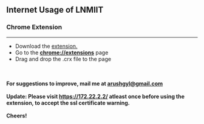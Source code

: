 <h2>Internet Usage of LNMIIT</h2>
<h3>Chrome Extension</h3><hr>

<ul>
	<li>Download the <a href="https://github.com/arush0311/lnmiit-internet-balance/raw/master/dist/src.crx">extension.</a></li>
	<li>Go to the <b><a href="chrome://extensions">chrome://extensions</a></b> page</li>
	<li>Drag and drop the .crx file to the page</li>
</ul>

<br><br>
<b>For suggestions to improve, mail me at arushgyl@gmail.com</b>
<br><br>
<b>Update: Please visit <a href="https://172.22.2.2/">https://172.22.2.2/</a> atleast once before using the extension, to accept the ssl certificate warning.</b> <br><br>
<b>Cheers!</b>

